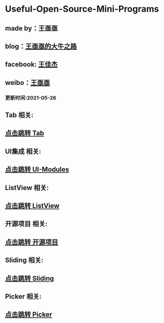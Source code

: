 # Useful-Open-Source-Mini-Programs

## made by：王亟亟<br>
## blog：[王亟亟的大牛之路](http://blog.csdn.net/ddwhan0123) <br>
## facebook: [王佳杰](https://www.facebook.com/ddwhan0123)<br>
## weibo：[王亟亟](http://weibo.com/u/5298245888) <br>

### 更新时间:2021-05-26<br>


##  Tab 相关:<br>
## [点击跳转 Tab](https://github.com/ddwhan0123/Useful-Open-Source-Mini-Programs/blob/master/Tab.md)

##  UI集成 相关:<br>
## [点击跳转 UI-Modules](https://github.com/ddwhan0123/Useful-Open-Source-Mini-Programs/blob/master/UI-Modules.md)

##  ListView 相关:<br>
## [点击跳转 ListView](https://github.com/ddwhan0123/Useful-Open-Source-Mini-Programs/blob/master/ListView.md)

##  开源项目 相关:<br>
## [点击跳转 开源项目](https://github.com/ddwhan0123/Useful-Open-Source-Mini-Programs/blob/master/Open-Source-Project.md)


##  Sliding 相关:<br>
## [点击跳转 Sliding](https://github.com/ddwhan0123/Useful-Open-Source-Mini-Programs/blob/master/Sliding.md)

##  Picker 相关:<br>
## [点击跳转 Picker](https://github.com/ddwhan0123/Useful-Open-Source-Mini-Programs/blob/master/Picker.md)
